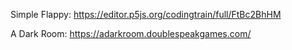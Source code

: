 Simple Flappy:
https://editor.p5js.org/codingtrain/full/FtBc2BhHM

A Dark Room:
https://adarkroom.doublespeakgames.com/
